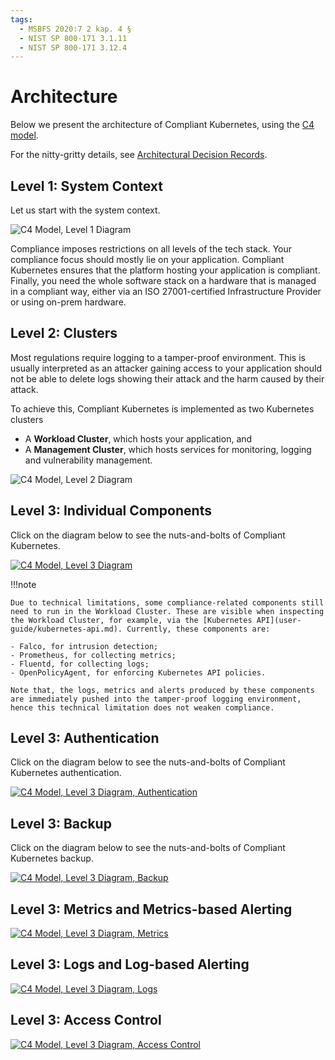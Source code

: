 ```yaml
---
tags:
  - MSBFS 2020:7 2 kap. 4 §
  - NIST SP 800-171 3.1.11
  - NIST SP 800-171 3.12.4
---
```


# Architecture

Below we present the architecture of Compliant Kubernetes, using the [C4 model](https://c4model.com/).

For the nitty-gritty details, see [Architectural Decision Records](adr/index.md).

## Level 1: System Context

Let us start with the system context.

![C4 Model, Level 1 Diagram](img/ck8s-c4model-level1.drawio.svg)

Compliance imposes restrictions on all levels of the tech stack. Your compliance focus should mostly lie on your application. Compliant Kubernetes ensures that the platform hosting your application is compliant. Finally, you need the whole software stack on a hardware that is managed in a compliant way, either via an ISO 27001-certified Infrastructure Provider or using on-prem hardware.

## Level 2: Clusters

Most regulations require logging to a tamper-proof environment. This is usually interpreted as an attacker gaining access to your application should not be able to delete logs showing their attack and the harm caused by their attack.

To achieve this, Compliant Kubernetes is implemented as two Kubernetes clusters

- A **Workload Cluster**, which hosts your application, and
- A **Management Cluster**, which hosts services for monitoring, logging and vulnerability management.

![C4 Model, Level 2 Diagram](img/ck8s-c4model-level2.png)

## Level 3: Individual Components

Click on the diagram below to see the nuts-and-bolts of Compliant Kubernetes.

[![C4 Model, Level 3 Diagram](img/ck8s-c4model-level3.drawio.svg)](img/ck8s-c4model-level3.drawio.svg)

!!!note

    Due to technical limitations, some compliance-related components still need to run in the Workload Cluster. These are visible when inspecting the Workload Cluster, for example, via the [Kubernetes API](user-guide/kubernetes-api.md). Currently, these components are:

    - Falco, for intrusion detection;
    - Prometheus, for collecting metrics;
    - Fluentd, for collecting logs;
    - OpenPolicyAgent, for enforcing Kubernetes API policies.

    Note that, the logs, metrics and alerts produced by these components are immediately pushed into the tamper-proof logging environment, hence this technical limitation does not weaken compliance.

## Level 3: Authentication

Click on the diagram below to see the nuts-and-bolts of Compliant Kubernetes authentication.

[![C4 Model, Level 3 Diagram, Authentication](img/ck8s-c4model-level3-auth.drawio.svg)](img/ck8s-c4model-level3-auth.drawio.svg)

## Level 3: Backup

Click on the diagram below to see the nuts-and-bolts of Compliant Kubernetes backup.

[![C4 Model, Level 3 Diagram, Backup](img/ck8s-c4model-level3-backup.drawio.svg)](img/ck8s-c4model-level3-backup.drawio.svg)

## Level 3: Metrics and Metrics-based Alerting

[![C4 Model, Level 3 Diagram, Metrics](img/ck8s-c4model-level3-metrics.drawio.svg)](img/ck8s-c4model-level3-metrics.drawio.svg)

## Level 3: Logs and Log-based Alerting

[![C4 Model, Level 3 Diagram, Logs](img/ck8s-c4model-level3-logs.drawio.svg)](img/ck8s-c4model-level3-logs.drawio.svg)

## Level 3: Access Control

[![C4 Model, Level 3 Diagram, Access Control](img/ck8s-c4model-level3-access-control.drawio.svg)](img/ck8s-c4model-level3-access-control.drawio.svg)
